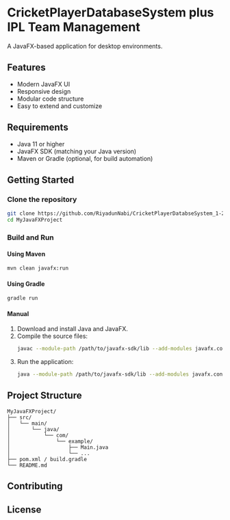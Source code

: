 # CricketPlayerDatabaseSystem plus IPL Team Management

A JavaFX-based application for desktop environments.

## Features

- Modern JavaFX UI
- Responsive design
- Modular code structure
- Easy to extend and customize

## Requirements

- Java 11 or higher
- JavaFX SDK (matching your Java version)
- Maven or Gradle (optional, for build automation)

## Getting Started

### Clone the repository

```bash
git clone https://github.com/RiyadunNabi/CricketPlayerDatabseSystem_1-2.git
cd MyJavaFXProject
```

### Build and Run

#### Using Maven

```bash
mvn clean javafx:run
```

#### Using Gradle

```bash
gradle run
```

#### Manual

1. Download and install Java and JavaFX.
2. Compile the source files:
    ```bash
    javac --module-path /path/to/javafx-sdk/lib --add-modules javafx.controls,javafx.fxml -d out src/main/java/com/example/*.java
    ```
3. Run the application:
    ```bash
    java --module-path /path/to/javafx-sdk/lib --add-modules javafx.controls,javafx.fxml -cp out com.example.Main
    ```

## Project Structure

```
MyJavaFXProject/
├── src/
│   └── main/
│       └── java/
│           └── com/
│               └── example/
│                   ├── Main.java
│                   └── ...
├── pom.xml / build.gradle
└── README.md
```

## Contributing


## License

